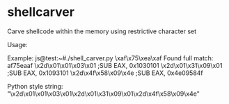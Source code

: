 # shellcarver
Carve shellcode within the memory using restrictive character set

Usage: 

Example:
js@test:~#./shell_carver.py \xaf\x75\xea\xaf
Found full match: af75eaaf
\x2d\x01\x01\x03\x01 ;SUB EAX, 0x1030101
\x2d\x01\x31\x09\x01 ;SUB EAX, 0x1093101
\x2d\x4f\x58\x09\x4e ;SUB EAX, 0x4e09584f

Python style string:
"\x2d\x01\x01\x03\x01\x2d\x01\x31\x09\x01\x2d\x4f\x58\x09\x4e"
